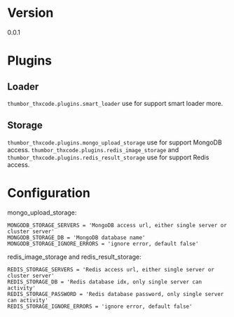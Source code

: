 # Version
0.0.1

# Plugins
## Loader
`thumbor_thxcode.plugins.smart_loader` use for support smart loader more.
## Storage
`thumbor_thxcode.plugins.mongo_upload_storage` use for support MongoDB access.
`thumbor_thxcode.plugins.redis_image_storage` and `thumbor_thxcode.plugins.redis_result_storage` use for support Redis access.

# Configuration
mongo_upload_storage:
```
MONGODB_STORAGE_SERVERS = 'MongoDB access url, either single server or cluster server'
MONGODB_STORAGE_DB = 'MongoDB database name'
MONGODB_STORAGE_IGNORE_ERRORS = 'ignore error, default false'
```
redis_image_storage and redis_result_storage:
```
REDIS_STORAGE_SERVERS = 'Redis access url, either single server or cluster server'
REDIS_STORAGE_DB = 'Redis database idx, only single server can activity'
REDIS_STORAGE_PASSWORD = 'Redis database password, only single server can activity'
REDIS_STORAGE_IGNORE_ERRORS = 'ignore error, default false'
```
